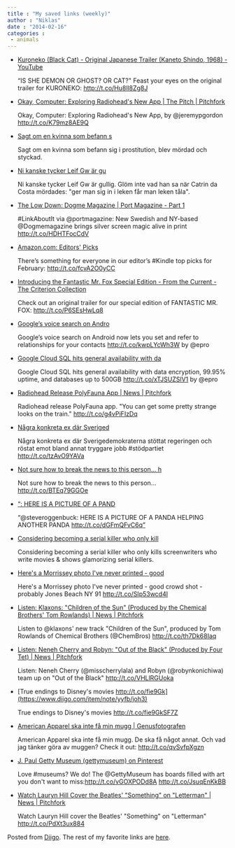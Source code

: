 ```yaml
---
title : "My saved links (weekly)"
author : "Niklas"
date : "2014-02-16"
categories : 
 - animals
---
```


- [Kuroneko (Black Cat) - Original Japanese Trailer (Kaneto Shindo, 1968) - YouTube](http://www.youtube.com/watch?v=PmNhYzQMQtU)
    
    “IS SHE DEMON OR GHOST? OR CAT?" Feast your eyes on the original trailer for KURONEKO: http://t.co/Hu8ll8Zg8J
    
- [Okay, Computer: Exploring Radiohead's New App | The Pitch | Pitchfork](http://pitchfork.com/thepitch/243-okay-computer-exploring-radioheads-new-app/)
    
    Okay, Computer: Exploring Radiohead's New App, by @jeremypgordon http://t.co/K79mz8AE9Q
    
- [Sagt om en kvinna som befann s](https://www.diigo.com/item/note/yyfb/m90a)
    
    Sagt om en kvinna som befann sig i prostitution, blev mördad och styckad.
    
- [Ni kanske tycker Leif Gw är gu](https://www.diigo.com/item/note/yyfb/d2g4)
    
    Ni kanske tycker Leif Gw är gullig. Glöm inte vad han sa när Catrin da Costa mördades: "ger man sig in i leken får man leken tåla".
    
- [The Low Down: Dogme Magazine | Port Magazine - Part 1](http://www.port-magazine.com/art-photography/the-low-down-dogme-magazine/?utm_content=buffer541d9&utm_medium=social&utm_source=twitter.com&utm_campaign=buffer)
    
    #LinkAboutIt via @portmagazine: New Swedish and NY-based @Dogmemagazine brings silver screen magic alive in print http://t.co/HDHTFocCdV
    
    
- [Amazon.com: Editors' Picks](http://www.amazon.com/Editors-Picks-Kindle-eBooks/b?ref_=tsm_1_fb_s_kin_n0lme9&ie=UTF8&node=353898011&pf_rd_m=ATVPDKIKX0DER&pf_rd_s=merchandised-search-leftnav&pf_rd_r=1K78T0W1RTVSXS49CS3N&pf_rd_t=101&pf_rd_p=1720998242&pf_rd_i=154606011.)
    
    There’s something for everyone in our editor’s #Kindle top picks for February: http://t.co/fcvA2O0yCC
    
    
- [Introducing the Fantastic Mr. Fox Special Edition - From the Current - The Criterion Collection](http://www.criterion.com/current/posts/3055-introducing-the-fantastic-mr-fox-special-edition)
    
    Check out an original trailer for our special edition of FANTASTIC MR. FOX: http://t.co/P6SEsHwLq8
    
- [Google’s voice search on Andro](http://t.co/kwpLYcWh3W)
    
    Google’s voice search on Android now lets you set and refer to relationships for your contacts http://t.co/kwpLYcWh3W by @epro
    
- [Google Cloud SQL hits general availability with da](http://t.co/xTJSUZSlV1)
    
    Google Cloud SQL hits general availability with data encryption, 99.95% uptime, and databases up to 500GB http://t.co/xTJSUZSlV1 by @epro
    
- [Radiohead Release PolyFauna App | News | Pitchfork](http://pitchfork.com/news/53922-radiohead-release-polyfauna-app/)
    
    Radiohead release PolyFauna app. "You can get some pretty strange looks on the train." http://t.co/g4vPiFIzDq
    
- [Några konkreta ex där Sveriged](https://www.diigo.com/item/note/yyfb/g90j)
    
    
    Några konkreta ex där Sverigedemokraterna stöttat regeringen och röstat emot bland annat tryggare jobb #stödpartiet http://t.co/tzAvO9YAVa
    
- [Not sure how to break the news to this person... h](https://www.diigo.com/item/note/yyfb/q6j2)
    
    Not sure how to break the news to this person... http://t.co/BTEq79GGOe
    
- [“: HERE IS A PICTURE OF A PAND](https://www.diigo.com/item/note/yyfb/5w12)
    
    “@steveroggenbuck: HERE IS A PICTURE OF A PANDA HELPING ANOTHER PANDA http://t.co/dGFmQFvC6q”
    
- [Considering becoming a serial killer who only kill](https://www.diigo.com/item/note/yyfb/qe4y)
    
    Considering becoming a serial killer who only kills screenwriters who write movies & shows glamorizing serial killers.
    
- [Here's a Morrissey photo I've never printed - good](https://www.diigo.com/item/note/yyfb/e3y9)
    
    Here's a Morrissey photo I've never printed - good crowd shot - probably Jones Beach NY 91 http://t.co/SIp53wcd4I
    
- [Listen: Klaxons: "Children of the Sun" (Produced by the Chemical Brothers' Tom Rowlands) | News | Pitchfork](http://pitchfork.com/news/53902-listen-klaxons-children-of-the-sun-produced-by-the-chemical-brothers-tom-rowlands/)
    
    Listen to @klaxons' new track "Children of the Sun", produced by Tom Rowlands of Chemical Brothers (@ChemBros) http://t.co/th7Dk68Iaq
    
- [Listen: Neneh Cherry and Robyn: "Out of the Black" (Produced by Four Tet) | News | Pitchfork](http://pitchfork.com/news/53893-listen-neneh-cherry-and-robyn-out-of-the-black/)
    
    Listen: Neneh Cherry (@misscherrylala) and Robyn (@robynkonichiwa) team up on "Out of the Black" http://t.co/VHLlRGUoka
    
- [True endings to Disney's movies http://t.co/fie9Gk](https://www.diigo.com/item/note/yyfb/joh3)
    
    True endings to Disney's movies http://t.co/fie9GkSF7Z
    
- [American Apparel ska inte få min mugg | Genusfotografen](http://www.genusfotografen.se/?p=4899)
    
    American Apparel ska inte få min mugg. De ska få något annat. Och vad jag tänker göra av muggen? Check it out: http://t.co/qvSvfpXgzn
    
- [J. Paul Getty Museum (gettymuseum) on Pinterest](http://www.pinterest.com/gettymuseum/)
    
    Love #museums? We do! The @GettyMuseum has boards filled with art you don't want to miss:http://t.co/vGOXPODd8A http://t.co/JsuqEnKkBB
    
    
- [Watch Lauryn Hill Cover the Beatles' "Something" on "Letterman" | News | Pitchfork](http://pitchfork.com/news/53881-watch-lauryn-hill-cover-the-beatles-something-on-letterman/)
    
    Watch Lauryn Hill cover the Beatles' "Something" on "Letterman" http://t.co/PdXt3ux884
    

Posted from [Diigo](https://www.diigo.com). The rest of my favorite links are [here](https://www.diigo.com/user/npivic).
